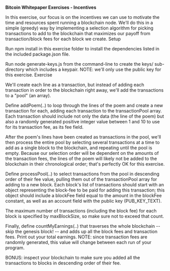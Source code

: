 **Bitcoin Whitepaper Exercises - Incentives**

In this exercise, our focus is on the incentives we can use to motivate the time and resources spent running a blockchain node. We'll do this in a simple (greedy) way by implementing a selection algorithm for picking transactions to add to the blockchain that maximizes our payoff from transaction/block fees for each block we create.
Setup

Run npm install in this exercise folder to install the dependencies listed in the included package.json file.

Run node generate-keys.js from the command-line to create the keys/ sub-directory which includes a keypair. NOTE: we'll only use the public key for this exercise.
Exercise

We'll create each line as a transaction, but instead of adding each transaction in order to the blockchain right away, we'll add the transactions to a "pool" (an array).

Define addPoem(..) to loop through the lines of the poem and create a new transaction for each, adding each transaction to the transactionPool array. Each transaction should include not only the data (the line of the poem) but also a randomly generated positive integer value between 1 and 10 to use for its transaction fee, as its fee field.

After the poem's lines have been created as transactions in the pool, we'll then process the entire pool by selecting several transactions at a time to add as a single block to the blockchain, and repeating until the pool is empty. Because our selection order will be dependent on the amounts of the transaction fees, the lines of the poem will likely not be added to the blockchain in their chronological order; that's perfectly OK for this exercise.

Define processPool(..) to select transactions from the pool in descending order of their fee value, pulling them out of the transactionPool array for adding to a new block. Each block's list of transactions should start with an object representing the block-fee to be paid for adding this transaction; this object should include a blockFee field equal to the amount in the blockFee constant, as well as an account field with the public key (PUB_KEY_TEXT).

The maximum number of transactions (including the block fee) for each block is specified by maxBlockSize, so make sure not to exceed that count.

Finally, define countMyEarnings(..) that traverses the whole blockchain -- skip the genesis block! -- and adds up all the block fees and transaction fees. Print out your total earnings. NOTE: since transaction fees are randomly generated, this value will change between each run of your program.

BONUS: inspect your blockchain to make sure you added all the transactions to blocks in descending order of their fee.